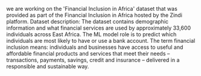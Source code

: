 we are working on the 'Financial Inclusion in Africa' dataset that was provided as part of the Financial Inclusion in Africa hosted by the Zindi platform.
Dataset description: The dataset contains demographic information and what financial services are used by approximately 33,600 individuals across East Africa. The ML model role is to predict which individuals are most likely to have or use a bank account.
The term financial inclusion means:  individuals and businesses have access to useful and affordable financial products and services that meet their needs – transactions, payments, savings, credit and insurance – delivered in a responsible and sustainable way.

